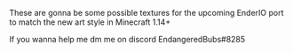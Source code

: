 These are gonna be some possible textures for the upcoming EnderIO port to match the new art style in Minecraft 1.14+

If you wanna help me dm me on discord EndangeredBubs#8285 
